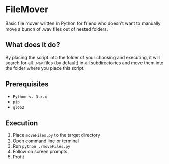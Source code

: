 # FileMover
Basic file mover written in Python for friend who doesn't want to manually move a bunch of .wav files out of nested folders.

## What does it do?
By placing the script into the folder of your choosing and executing, it will search for all `.wav` files (by default) in all subdirectories and move them into the folder where you place this script.

## Prerequisites
- `Python v. 3.x.x`
- `pip`
- `glob2`

## Execution
1. Place `moveFiles.py` to the target directory
2. Open command line or terminal
3. Run `python ./moveFiles.py`
4. Follow on screen prompts
5. Profit
